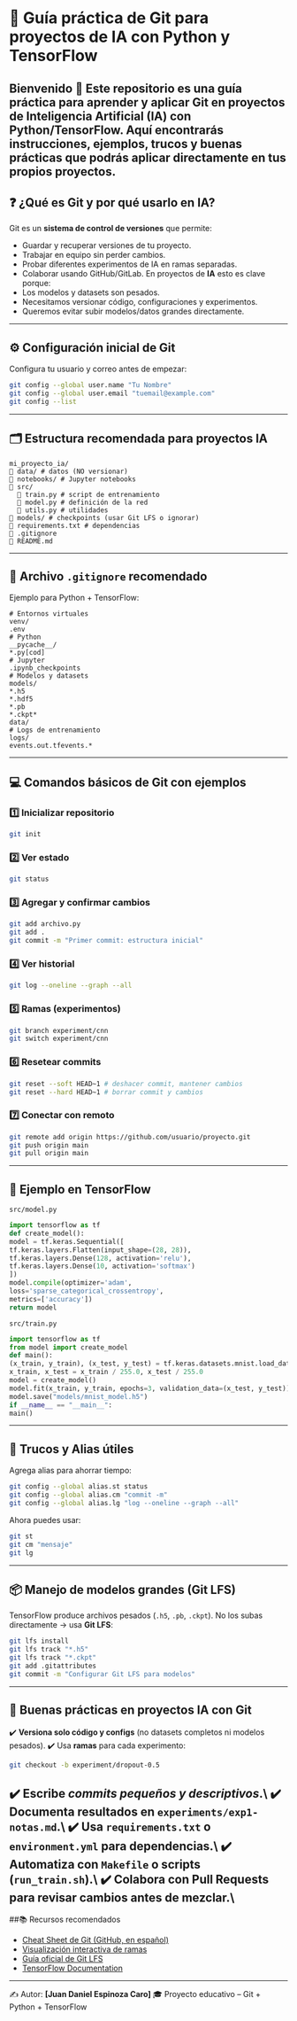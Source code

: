 # 📘 Guía práctica de Git para proyectos de IA con Python y TensorFlow
Bienvenido 👋 Este repositorio es una **guía práctica** para aprender y aplicar **Git** en proyectos de
**Inteligencia Artificial (IA) con Python/TensorFlow**.
Aquí encontrarás **instrucciones, ejemplos, trucos y buenas prácticas** que podrás aplicar directamente en tus
propios proyectos.
---
## ❓ ¿Qué es Git y por qué usarlo en IA?
Git es un **sistema de control de versiones** que permite:
- Guardar y recuperar versiones de tu proyecto.
- Trabajar en equipo sin perder cambios.
- Probar diferentes experimentos de IA en ramas separadas.
- Colaborar usando GitHub/GitLab.
En proyectos de **IA** esto es clave porque:
- Los modelos y datasets son pesados.
- Necesitamos versionar código, configuraciones y experimentos.
- Queremos evitar subir modelos/datos grandes directamente.
---
## ⚙️ Configuración inicial de Git
Configura tu usuario y correo antes de empezar:
```bash
git config --global user.name "Tu Nombre"
git config --global user.email "tuemail@example.com"
git config --list
```
---
## 🗂️ Estructura recomendada para proyectos IA
```
mi_proyecto_ia/
📂 data/ # datos (NO versionar)
📂 notebooks/ # Jupyter notebooks
📂 src/
  📄 train.py # script de entrenamiento
  📄 model.py # definición de la red
  📄 utils.py # utilidades
📂 models/ # checkpoints (usar Git LFS o ignorar)
📄 requirements.txt # dependencias
📄 .gitignore
📄 README.md
```
---
## 🚫 Archivo `.gitignore` recomendado
Ejemplo para Python + TensorFlow:
```
# Entornos virtuales
venv/
.env
# Python
__pycache__/
*.py[cod]
# Jupyter
.ipynb_checkpoints
# Modelos y datasets
models/
*.h5
*.hdf5
*.pb
*.ckpt*
data/
# Logs de entrenamiento
logs/
events.out.tfevents.*
```
---
## 💻 Comandos básicos de Git con ejemplos
### 1️⃣ Inicializar repositorio
```bash
git init
```
### 2️⃣ Ver estado
```bash
git status
```
### 3️⃣ Agregar y confirmar cambios
```bash
git add archivo.py
git add .
git commit -m "Primer commit: estructura inicial"
```
### 4️⃣ Ver historial
```bash
git log --oneline --graph --all
```
### 5️⃣ Ramas (experimentos)
```bash
git branch experiment/cnn
git switch experiment/cnn
```
### 6️⃣ Resetear commits
```bash
git reset --soft HEAD~1 # deshacer commit, mantener cambios
git reset --hard HEAD~1 # borrar commit y cambios
```
### 7️⃣ Conectar con remoto
```bash
git remote add origin https://github.com/usuario/proyecto.git
git push origin main
git pull origin main
```
---
## 🤖 Ejemplo en TensorFlow
`src/model.py`
```python
import tensorflow as tf
def create_model():
model = tf.keras.Sequential([
tf.keras.layers.Flatten(input_shape=(28, 28)),
tf.keras.layers.Dense(128, activation='relu'),
tf.keras.layers.Dense(10, activation='softmax')
])
model.compile(optimizer='adam',
loss='sparse_categorical_crossentropy',
metrics=['accuracy'])
return model
```
`src/train.py`
```python
import tensorflow as tf
from model import create_model
def main():
(x_train, y_train), (x_test, y_test) = tf.keras.datasets.mnist.load_data()
x_train, x_test = x_train / 255.0, x_test / 255.0
model = create_model()
model.fit(x_train, y_train, epochs=3, validation_data=(x_test, y_test))
model.save("models/mnist_model.h5")
if __name__ == "__main__":
main()
```
---
## 🧩 Trucos y Alias útiles
Agrega alias para ahorrar tiempo:
```bash
git config --global alias.st status
git config --global alias.cm "commit -m"
git config --global alias.lg "log --oneline --graph --all"
```
Ahora puedes usar:
```bash
git st
git cm "mensaje"
git lg
```
---
## 📦 Manejo de modelos grandes (Git LFS)
TensorFlow produce archivos pesados (`.h5`, `.pb`, `.ckpt`).
No los subas directamente → usa **Git LFS**:
```bash
git lfs install
git lfs track "*.h5"
git lfs track "*.ckpt"
git add .gitattributes
git commit -m "Configurar Git LFS para modelos"
```
---
## 📝 Buenas prácticas en proyectos IA con Git
✔️ **Versiona solo código y configs** (no datasets completos ni modelos pesados).
✔️ Usa **ramas** para cada experimento:
```bash
git checkout -b experiment/dropout-0.5
```
✔️ Escribe *commits pequeños y descriptivos*.\\
✔️ Documenta resultados en `experiments/exp1-notas.md`.\\
✔️ Usa `requirements.txt` o `environment.yml` para dependencias.\\
✔️ Automatiza con `Makefile` o scripts (`run_train.sh`).\\
✔️ Colabora con **Pull Requests** para revisar cambios antes de mezclar.\\
---
##📚 Recursos recomendados
- [Cheat Sheet de Git (GitHub, en español)](https://training.github.com/downloads/es_ES/github-git-cheat-sheet.pdf)
- [Visualización interactiva de ramas](https://learngitbranching.js.org/?locale=es_ES)
- [Guía oficial de Git LFS](https://git-lfs.com/)
- [TensorFlow Documentation](https://www.tensorflow.org/)
---
✍️ Autor: **[Juan Daniel Espinoza Caro]**
🎓 Proyecto educativo – Git + Python + TensorFlow
